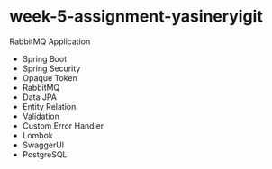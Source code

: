 # week-5-assignment-yasineryigit
RabbitMQ Application

- Spring Boot
- Spring Security 
- Opaque Token
- RabbitMQ
- Data JPA
- Entity Relation
- Validation
- Custom Error Handler
- Lombok
- SwaggerUI
- PostgreSQL

